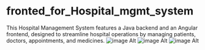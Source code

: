 # fronted_for_Hospital_mgmt_system
 This Hospital Management System features a Java backend and an Angular frontend, designed to streamline hospital operations by managing patients, doctors, appointments, and medicines.
![image Alt](https://raw.githubusercontent.com/surajchavhan1999/fronted_for_Hospital_mgmt_system/11af5ad0e4f059607a93d8bcbabb4bfcb4c2944c/view-mediciene.png?token=BBZWPAZV3U7W3HFGI5KLTCTG2L4PA)
![image Alt](https://raw.githubusercontent.com/surajchavhan1999/fronted_for_Hospital_mgmt_system/11af5ad0e4f059607a93d8bcbabb4bfcb4c2944c/Home.png?token=BBZWPA5JYQTRX3ZHFVNJ56DG2L42U)
![image Alt](https://raw.githubusercontent.com/surajchavhan1999/fronted_for_Hospital_mgmt_system/11af5ad0e4f059607a93d8bcbabb4bfcb4c2944c/Admin.png?token=BBZWPA5RJFM5UO6PYNBJUH3G2L3XM)
